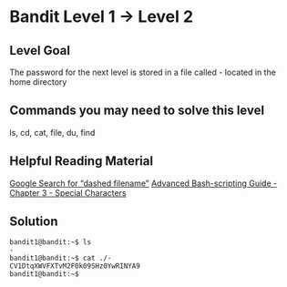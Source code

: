 # Bandit Level 1 → Level 2
## Level Goal
The password for the next level is stored in a file called - located in the home directory

## Commands you may need to solve this level
ls, cd, cat, file, du, find

## Helpful Reading Material
  [Google Search for “dashed filename”](https://www.google.com/search?q=dashed+filename)
  [Advanced Bash-scripting Guide - Chapter 3 - Special Characters](http://tldp.org/LDP/abs/html/special-chars.html)
  
## Solution
```
bandit1@bandit:~$ ls
-
bandit1@bandit:~$ cat ./-
CV1DtqXWVFXTvM2F0k09SHz0YwRINYA9
bandit1@bandit:~$
```
